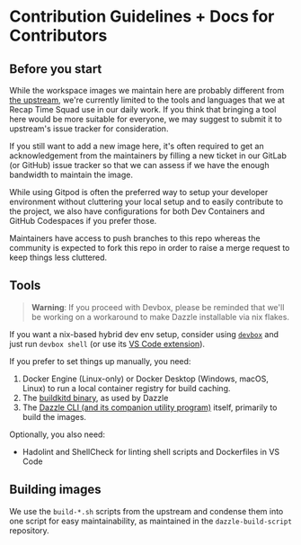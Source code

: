 # Contribution Guidelines + Docs for Contributors

## Before you start

While the workspace images we maintain here are probably different from [the upstream](https://github.com/gitpod-io/workspace-images), we're currently
limited to the tools and languages that we at Recap Time Squad use in our daily work. If you think that bringing a tool here would be more
suitable for everyone, we may suggest to submit it to upstream's issue tracker for consideration.

If you still want to add a new image here, it's often required to get an acknowledgement from the maintainers by filling a new ticket in our GitLab (or
GitHub) issue tracker so that we can assess if we have the enough bandwidth to maintain the image.

While using Gitpod is often the preferred way to setup your developer environment without cluttering your local setup
and to easily contribute to the project,
we also have configurations for both Dev Containers and GitHub Codespaces if you prefer those.

Maintainers have access to push branches to this repo whereas the community is expected to fork this repo in order to raise a merge request to keep things
less cluttered.

## Tools

> **Warning**: If you proceed with Devbox, please be reminded that we'll be working on a workaround to make Dazzle installable via nix flakes.

If you want a nix-based hybrid dev env setup, consider using [`devbox`](https://jetpack.io/devbox/docs/contributor-quickstart/) and just run `devbox shell`
(or use its [VS Code extension](https://www.jetpack.io/devbox/docs/ide_configuration/vscode/)).

If you prefer to set things up manually, you need:

1. Docker Engine (Linux-only) or Docker Desktop (Windows, macOS, Linux) to run a local container registry for build caching.
2. The [buildkitd binary](https://github.com/moby/buildkit), as used by Dazzle
3. The [Dazzle CLI (and its companion utility program)](https://github.com/gitpod-io/dazzle/) itself, primarily to build the images.

Optionally, you also need:

* Hadolint and ShellCheck for linting shell scripts and Dockerfiles in VS Code

## Building images

We use the `build-*.sh` scripts from the upstream and condense them into one script for easy maintainability, as maintained in the `dazzle-build-script`
repository.
